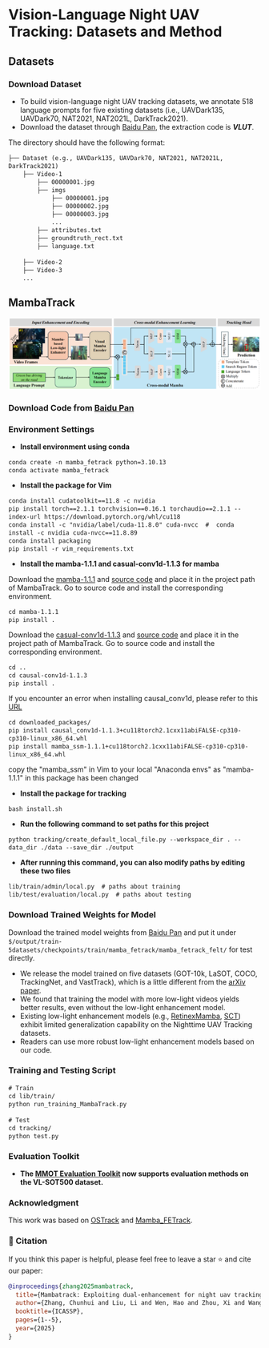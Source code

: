 # Vision-Language Night UAV Tracking: Datasets and Method

## Datasets

### Download Dataset
- To build vision-language night UAV tracking datasets, we annotate 518 language prompts for five existing datasets (i.e., UAVDark135, UAVDark70, NAT2021, NAT2021L, DarkTrack2021).
- Download the dataset through [Baidu Pan](https://pan.baidu.com/s/1ABd-OFuKRrBHKgmub1gwkw?pwd=VLUT), the extraction code is ***VLUT***.

The directory should have the following format:
```
├── Dataset (e.g., UAVDark135, UAVDark70, NAT2021, NAT2021L, DarkTrack2021)
    ├── Video-1
        ├── 00000001.jpg
        ├── imgs
            ├── 00000001.jpg
            ├── 00000002.jpg
            ├── 00000003.jpg
            ...
        ├── attributes.txt
        ├── groundtruth_rect.txt
        ├── language.txt

    ├── Video-2
    ├── Video-3
    ...
```


## MambaTrack

![image](https://github.com/983632847/Awesome-Multimodal-Object-Tracking/blob/main/Nighttime_UAV_Tracking/imgs/MambaTrack.png)

### Download Code from [Baidu Pan](https://pan.baidu.com/s/1Ie4wLPVYGncIaBfjcZSd_Q?pwd=Mamb)

### Environment Settings 
* **Install environment using conda**
```
conda create -n mamba_fetrack python=3.10.13
conda activate mamba_fetrack
```


 * **Install the package for Vim**
```
conda install cudatoolkit==11.8 -c nvidia   
pip install torch==2.1.1 torchvision==0.16.1 torchaudio==2.1.1 --index-url https://download.pytorch.org/whl/cu118   
conda install -c "nvidia/label/cuda-11.8.0" cuda-nvcc  #  conda install -c nvidia cuda-nvcc==11.8.89
conda install packaging  
pip install -r vim_requirements.txt  
```
* **Install the mamba-1.1.1 and casual-conv1d-1.1.3 for mamba**

Download the [mamba-1.1.1](https://github.com/state-spaces/mamba/releases/download/v1.1.1/mamba_ssm-1.1.1+cu118torch2.1cxx11abiFALSE-cp310-cp310-linux_x86_64.whl) and [source code](https://github.com/state-spaces/mamba/archive/refs/tags/v1.1.1.zip) and place it in the project path of MambaTrack. Go to source code and install the corresponding environment.
```
cd mamba-1.1.1
pip install .
```

Download the [casual-conv1d-1.1.3](https://github.com/Dao-AILab/causal-conv1d/releases/download/v1.1.3/causal_conv1d-1.1.3+cu118torch2.1cxx11abiFALSE-cp310-cp310-linux_x86_64.whl) and [source code](https://github.com/Dao-AILab/causal-conv1d/archive/refs/tags/v1.1.3.zip) and place it in the project path of MambaTrack.  Go to source code and install the corresponding environment.
```
cd ..
cd causal-conv1d-1.1.3
pip install .
```

If you encounter an error when installing causal_conv1d, please refer to this [URL](https://blog.csdn.net/weixin_45667052/article/details/136311600)
```
cd downloaded_packages/
pip install causal_conv1d-1.1.3+cu118torch2.1cxx11abiFALSE-cp310-cp310-linux_x86_64.whl
pip install mamba_ssm-1.1.1+cu118torch2.1cxx11abiFALSE-cp310-cp310-linux_x86_64.whl 
```  

copy the "mamba_ssm" in Vim to your local "Anaconda envs" as "mamba-1.1.1" in this package has been changed


* **Install the package for tracking**
```
bash install.sh
```

* **Run the following command to set paths for this project**
```
python tracking/create_default_local_file.py --workspace_dir . --data_dir ./data --save_dir ./output
```

* **After running this command, you can also modify paths by editing these two files**
```
lib/train/admin/local.py  # paths about training
lib/test/evaluation/local.py  # paths about testing
```


### Download Trained Weights for Model 
Download the trained model weights from [Baidu Pan](https://pan.baidu.com/s/1Ie4wLPVYGncIaBfjcZSd_Q?pwd=Mamb) and put it under `$/output/train-5datasets/checkpoints/train/mamba_fetrack/mamba_fetrack_felt/` for test directly.

* We release the model trained on five datasets (GOT-10k, LaSOT, COCO, TrackingNet, and VastTrack), which is a little different from the [arXiv paper](https://arxiv.org/abs/2411.15761).
* We found that training the model with more low-light videos yields better results, even without the low-light enhancement model.
* Existing low-light enhancement models (e.g., [RetinexMamba](https://github.com/YhuoyuH/RetinexMamba), [SCT](https://github.com/vision4robotics/SCT)) exhibit limited generalization capability on the Nighttime UAV Tracking datasets.
* Readers can use more robust low-light enhancement models based on our code.


### Training and Testing Script 
```
# Train
cd lib/train/
python run_training_MambaTrack.py

# Test
cd tracking/
python test.py
```


### Evaluation Toolkit 
* **The [MMOT Evaluation Toolkit](https://github.com/983632847/Awesome-Multimodal-Object-Tracking/tree/main/MMOT_Evaluation_Toolkit) now supports evaluation methods on the VL-SOT500 dataset.**


### Acknowledgment 
This work was based on [OSTrack](https://github.com/botaoye/OSTrack) and [Mamba_FETrack](https://github.com/Event-AHU/Mamba_FETrack).



### :newspaper: Citation 
If you think this paper is helpful, please feel free to leave a star ⭐ and cite our paper:
```bibtex
@inproceedings{zhang2025mambatrack,
  title={Mambatrack: Exploiting dual-enhancement for night uav tracking},
  author={Zhang, Chunhui and Liu, Li and Wen, Hao and Zhou, Xi and Wang, Yanfeng},
  booktitle={ICASSP},
  pages={1--5},
  year={2025}
}
```






